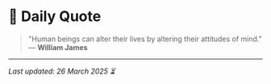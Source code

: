 # 📜 Daily Quote

> "Human beings can alter their lives by altering their attitudes of mind."  
> — **William James**

---

_Last updated: 26 March 2025 ⏳_
